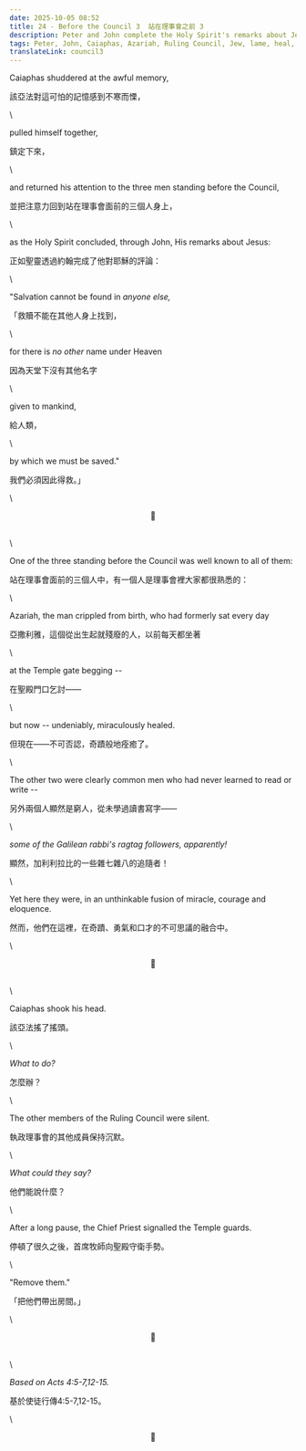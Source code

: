 ```yaml
---
date: 2025-10-05 08:52
title: 24 - Before the Council 3  站在理事會之前 3
description: Peter and John complete the Holy Spirit's remarks about Jesus  彼得同約翰完成咗聖靈關於耶穌嘅話
tags: Peter, John, Caiaphas, Azariah, Ruling Council, Jew, lame, heal, miracle
translateLink: council3
---
```


Caiaphas shuddered at the awful memory,

該亞法對這可怕的記憶感到不寒而慄，

\

pulled himself together,

鎮定下來，

\

and returned his attention to the three men standing before the Council,

並把注意力回到站在理事會面前的三個人身上，

\

as the Holy Spirit concluded, through John, His remarks about Jesus:

正如聖靈透過約翰完成了他對耶穌的評論：

\

"Salvation cannot be found in *anyone else,* 

「救贖不能在其他人身上找到，

\

for there is *no other* name under Heaven

因為天堂下沒有其他名字

\

given to mankind,

給人類，

\

by which we must be saved."

我們必須因此得救。」

\

<center>💠</center>

\
\

One of the three standing before the Council was well known to all of them: 

站在理事會面前的三個人中，有一個人是理事會裡大家都很熟悉的：

\

Azariah, the man crippled from birth, who had formerly sat every day 

亞撒利雅，這個從出生起就殘廢的人，以前每天都坐著

\

at the Temple gate begging --

在聖殿門口乞討——

\

but now -- undeniably, miraculously healed.

但現在——不可否認，奇蹟般地痊癒了。

\

The other two were clearly common men who had never learned to read or write --

另外兩個人顯然是窮人，從未學過讀書寫字——

\

*some of the Galilean rabbi's ragtag followers, apparently!*

顯然，加利利拉比的一些雜七雜八的追隨者！

\

Yet here they were, in an unthinkable fusion of miracle, courage and eloquence.

然而，他們在這裡，在奇蹟、勇氣和口才的不可思議的融合中。

\

<center>💠</center>

\
\

Caiaphas shook his head.

該亞法搖了搖頭。

\

*What to do?*

怎麼辦？

\

The other members of the Ruling Council were silent.

執政理事會的其他成員保持沉默。

\

*What could they say?*

他們能說什麼？

\

After a long pause, the Chief Priest signalled the Temple guards.

停頓了很久之後，首席牧師向聖殿守衛手勢。

\

"Remove them." 

「把他們帶出房間。」

\

<center>💠</center>

\
\

*Based on Acts 4:5-7,12-15.*

基於使徒行傳4:5-7,12-15。

\

<center>💠</center>
